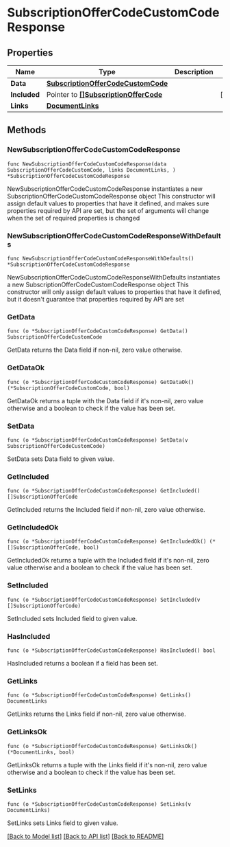# SubscriptionOfferCodeCustomCodeResponse

## Properties

Name | Type | Description | Notes
------------ | ------------- | ------------- | -------------
**Data** | [**SubscriptionOfferCodeCustomCode**](SubscriptionOfferCodeCustomCode.md) |  | 
**Included** | Pointer to [**[]SubscriptionOfferCode**](SubscriptionOfferCode.md) |  | [optional] 
**Links** | [**DocumentLinks**](DocumentLinks.md) |  | 

## Methods

### NewSubscriptionOfferCodeCustomCodeResponse

`func NewSubscriptionOfferCodeCustomCodeResponse(data SubscriptionOfferCodeCustomCode, links DocumentLinks, ) *SubscriptionOfferCodeCustomCodeResponse`

NewSubscriptionOfferCodeCustomCodeResponse instantiates a new SubscriptionOfferCodeCustomCodeResponse object
This constructor will assign default values to properties that have it defined,
and makes sure properties required by API are set, but the set of arguments
will change when the set of required properties is changed

### NewSubscriptionOfferCodeCustomCodeResponseWithDefaults

`func NewSubscriptionOfferCodeCustomCodeResponseWithDefaults() *SubscriptionOfferCodeCustomCodeResponse`

NewSubscriptionOfferCodeCustomCodeResponseWithDefaults instantiates a new SubscriptionOfferCodeCustomCodeResponse object
This constructor will only assign default values to properties that have it defined,
but it doesn't guarantee that properties required by API are set

### GetData

`func (o *SubscriptionOfferCodeCustomCodeResponse) GetData() SubscriptionOfferCodeCustomCode`

GetData returns the Data field if non-nil, zero value otherwise.

### GetDataOk

`func (o *SubscriptionOfferCodeCustomCodeResponse) GetDataOk() (*SubscriptionOfferCodeCustomCode, bool)`

GetDataOk returns a tuple with the Data field if it's non-nil, zero value otherwise
and a boolean to check if the value has been set.

### SetData

`func (o *SubscriptionOfferCodeCustomCodeResponse) SetData(v SubscriptionOfferCodeCustomCode)`

SetData sets Data field to given value.


### GetIncluded

`func (o *SubscriptionOfferCodeCustomCodeResponse) GetIncluded() []SubscriptionOfferCode`

GetIncluded returns the Included field if non-nil, zero value otherwise.

### GetIncludedOk

`func (o *SubscriptionOfferCodeCustomCodeResponse) GetIncludedOk() (*[]SubscriptionOfferCode, bool)`

GetIncludedOk returns a tuple with the Included field if it's non-nil, zero value otherwise
and a boolean to check if the value has been set.

### SetIncluded

`func (o *SubscriptionOfferCodeCustomCodeResponse) SetIncluded(v []SubscriptionOfferCode)`

SetIncluded sets Included field to given value.

### HasIncluded

`func (o *SubscriptionOfferCodeCustomCodeResponse) HasIncluded() bool`

HasIncluded returns a boolean if a field has been set.

### GetLinks

`func (o *SubscriptionOfferCodeCustomCodeResponse) GetLinks() DocumentLinks`

GetLinks returns the Links field if non-nil, zero value otherwise.

### GetLinksOk

`func (o *SubscriptionOfferCodeCustomCodeResponse) GetLinksOk() (*DocumentLinks, bool)`

GetLinksOk returns a tuple with the Links field if it's non-nil, zero value otherwise
and a boolean to check if the value has been set.

### SetLinks

`func (o *SubscriptionOfferCodeCustomCodeResponse) SetLinks(v DocumentLinks)`

SetLinks sets Links field to given value.



[[Back to Model list]](../README.md#documentation-for-models) [[Back to API list]](../README.md#documentation-for-api-endpoints) [[Back to README]](../README.md)


